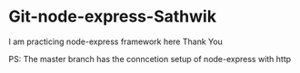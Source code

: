 # Git-node-express-Sathwik

I am practicing node-express framework here 
Thank You

PS: The master branch has the conncetion setup of node-express with http
